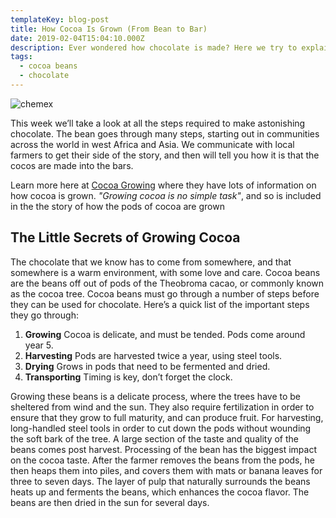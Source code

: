 ```yaml
---
templateKey: blog-post
title: How Cocoa Is Grown (From Bean to Bar)
date: 2019-02-04T15:04:10.000Z
description: Ever wondered how chocolate is made? Here we try to explain the steps taken to get the cocoa bean from the tree to the bar that we all love and enjoy.
tags:
  - cocoa beans
  - chocolate
---
```

![chemex](/img/cocoaTree.jpg)

This week we’ll take a look at all the steps required to make astonishing chocolate. The bean goes through many steps, starting out in communities across the world in west Africa and Asia. We communicate with local farmers to get their side of the story, and then will tell you how it is that the cocos are made into the bars.

Learn more here at [Cocoa Growing](https://www.cocoalife.org/in-the-cocoa-origins/a-story-on-farming-cocoa-growing) where they have lots of information on how cocoa is grown. _"Growing cocoa is no simple task"_, and so is included in the the story of how the pods of cocoa are grown

## The Little Secrets of Growing Cocoa

The chocolate that we know has to come from somewhere, and that somewhere is a warm environment, with some love and care. Cocoa beans are the beans off out of pods of the Theobroma cacao, or commonly known as the cocoa tree. Cocoa beans must go through a number of steps before they can be used for chocolate. Here’s a quick list of the important steps they go through:

1. **Growing** Cocoa is delicate, and must be tended. Pods come around year 5.
2. **Harvesting** Pods are harvested twice a year, using steel tools.
3. **Drying** Grows in pods that need to be fermented and dried.
4. **Transporting** Timing is key, don’t forget the clock.

Growing these beans is a delicate process, where the
trees have to be sheltered from wind and the sun. They also require fertilization in order to ensure that they grow to full maturity, and can produce fruit. For harvesting, long-handled steel tools in order to cut down the pods without wounding the soft bark of the tree.
A large section of the taste and quality of the beans comes post harvest. Processing of the bean has the biggest impact on the cocoa taste. After the farmer removes the beans from the pods, he then heaps them into piles, and covers them with mats or banana leaves for three to seven days. The layer of pulp that naturally surrounds the beans heats up and ferments the beans, which enhances the cocoa flavor. The beans are then dried in the sun for several days.
